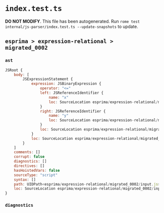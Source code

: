 # `index.test.ts`

**DO NOT MODIFY**. This file has been autogenerated. Run `rome test internal/js-parser/index.test.ts --update-snapshots` to update.

## `esprima > expression-relational > migrated_0002`

### `ast`

```javascript
JSRoot {
	body: [
		JSExpressionStatement {
			expression: JSBinaryExpression {
				operator: "<="
				left: JSReferenceIdentifier {
					name: "x"
					loc: SourceLocation esprima/expression-relational/migrated_0002/input.js 1:0-1:1 (x)
				}
				right: JSReferenceIdentifier {
					name: "y"
					loc: SourceLocation esprima/expression-relational/migrated_0002/input.js 1:5-1:6 (y)
				}
				loc: SourceLocation esprima/expression-relational/migrated_0002/input.js 1:0-1:6
			}
			loc: SourceLocation esprima/expression-relational/migrated_0002/input.js 1:0-1:6
		}
	]
	comments: []
	corrupt: false
	diagnostics: []
	directives: []
	hasHoistedVars: false
	sourceType: "script"
	syntax: []
	path: UIDPath<esprima/expression-relational/migrated_0002/input.js>
	loc: SourceLocation esprima/expression-relational/migrated_0002/input.js 1:0-2:0
}
```

### `diagnostics`

```

```
